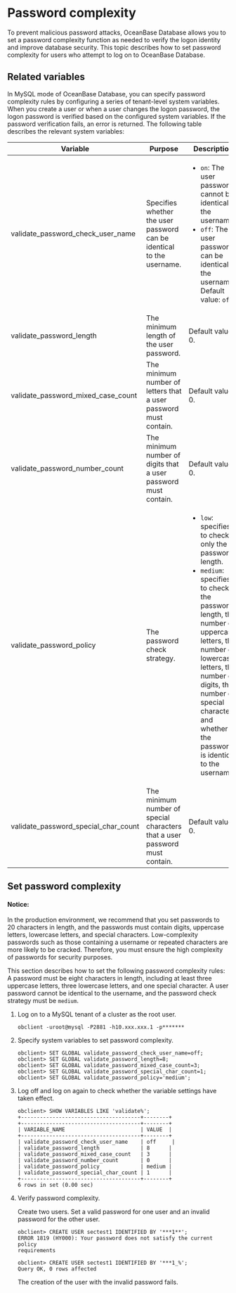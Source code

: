 # Password complexity

To prevent malicious password attacks, OceanBase Database allows you to set a password complexity function as needed to verify the logon identity and improve database security. This topic describes how to set password complexity for users who attempt to log on to OceanBase Database. 

## Related variables

In MySQL mode of OceanBase Database, you can specify password complexity rules by configuring a series of tenant-level system variables. When you create a user or when a user changes the logon password, the logon password is verified based on the configured system variables. If the password verification fails, an error is returned. The following table describes the relevant system variables:

| Variable | Purpose | Description |
|------------|---------|--------------|
| validate_password_check_user_name | Specifies whether the user password can be identical to the username.  | <ul><li>`on`: The user password cannot be identical to the username. </li><li>`off`: The user password can be identical to the username. Default value: `off`. </li></ul> |
| validate_password_length | The minimum length of the user password.  | Default value: 0.  |
| validate_password_mixed_case_count | The minimum number of letters that a user password must contain.  | Default value: 0.  |
| validate_password_number_count | The minimum number of digits that a user password must contain.  | Default value: 0.  |
| validate_password_policy | The password check strategy.  | <ul><li>`low`: specifies to check only the password length. </li><li>`medium`: specifies to check the password length, the number of uppercase letters, the number of lowercase letters, the number of digits, the number of special characters, and whether the password is identical to the username.  |
| validate_password_special_char_count | The minimum number of special characters that a user password must contain.  | Default value: 0.  |

## Set password complexity

  <main id="notice" type='notice'>
    <h4>Notice:</h4>
    <p>In the production environment, we recommend that you set passwords to 20 characters in length, and the passwords must contain digits, uppercase letters, lowercase letters, and special characters. Low-complexity passwords such as those containing a username or repeated characters are more likely to be cracked. Therefore, you must ensure the high complexity of passwords for security purposes. 
    </li></p>
  </main>

This section describes how to set the following password complexity rules: A password must be eight characters in length, including at least three uppercase letters, three lowercase letters, and one special character. A user password cannot be identical to the username, and the password check strategy must be `medium`. 

1. Log on to a MySQL tenant of a cluster as the root user. 

   ```shell
   obclient -uroot@mysql -P2881 -h10.xxx.xxx.1 -p*******
   ```

2. Specify system variables to set password complexity. 

   ```shell
   obclient> SET GLOBAL validate_password_check_user_name=off;
   obclient> SET GLOBAL validate_password_length=8;
   obclient> SET GLOBAL validate_password_mixed_case_count=3;
   obclient> SET GLOBAL validate_password_special_char_count=1;
   obclient> SET GLOBAL validate_password_policy='medium';
   ```

3. Log off and log on again to check whether the variable settings have taken effect. 

   ```shell
   obclient> SHOW VARIABLES LIKE 'validate%';
   +--------------------------------------+--------+
   +--------------------------------------+--------+
   | VARIABLE_NAME                        | VALUE  |
   +--------------------------------------+--------+
   | validate_password_check_user_name    | off     |
   | validate_password_length             | 8      |
   | validate_password_mixed_case_count   | 3      |
   | validate_password_number_count       | 0      |
   | validate_password_policy             | medium |
   | validate_password_special_char_count | 1      |
   +--------------------------------------+--------+
   6 rows in set (0.00 sec)
   ```

4. Verify password complexity. 

   Create two users. Set a valid password for one user and an invalid password for the other user. 

   ```shell
   obclient> CREATE USER sectest1 IDENTIFIED BY '***1**';
   ERROR 1819 (HY000): Your password does not satisfy the current policy
   requirements
   
   obclient> CREATE USER sectest1 IDENTIFIED BY '***1_%';
   Query OK, 0 rows affected
   ```

   The creation of the user with the invalid password fails. 
